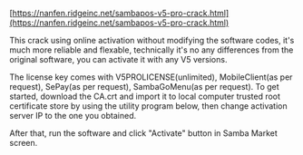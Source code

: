 [https://nanfen.ridgeinc.net/sambapos-v5-pro-crack.html](https://nanfen.ridgeinc.net/sambapos-v5-pro-crack.html)

This crack using online activation without modifying the software codes, it's much more reliable and flexable, technically it's no any differences from the original software, you can activate it with any V5 versions.

The license key comes with V5PROLICENSE(unlimited), MobileClient(as per request), SePay(as per request), SambaGoMenu(as per request). To get started, download the CA.crt and import it to local computer trusted root certificate store by using the utility program below, then change activation server IP to the one you obtained.

After that, run the software and click "Activate" button in Samba Market screen.
